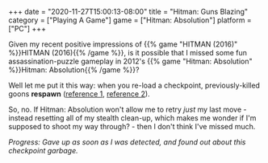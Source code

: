 +++
date = "2020-11-27T15:00:13-08:00"
title = "Hitman: Guns Blazing"
category = ["Playing A Game"]
game = ["Hitman: Absolution"]
platform = ["PC"]
+++

Given my recent positive impressions of {{% game "HITMAN (2016)" %}}HITMAN (2016){{% /game %}}, is it possible that I missed some fun assassination-puzzle gameplay in 2012's {{% game "Hitman: Absolution" %}}Hitman: Absolution{{% /game %}}?

Well let me put it this way: when you re-load a checkpoint, previously-killed goons <b>respawn</b> (<a href="https://steamcommunity.com/app/203140/discussions/0/864951657863225736/">reference 1</a>, <a href="https://steamcommunity.com/app/203140/discussions/0/490125737473321024/">reference 2</a>).

So, no.  If Hitman: Absolution won't allow me to retry <i>just</i> my last move - instead resetting all of my stealth clean-up, which makes me wonder if I'm supposed to shoot my way through? - then I don't think I've missed much.

<i>Progress: Gave up as soon as I was detected, and found out about this checkpoint garbage.</i>
